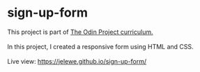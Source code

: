 # sign-up-form
This project is part of <a href="https://www.theodinproject.com/lessons/node-path-intermediate-html-and-css-sign-up-form">The Odin Project curriculum.</a> <br /> <br />
In this project, I created a responsive form using HTML and CSS.
<br />
<br />
Live view: https://jelewe.github.io/sign-up-form/ 
